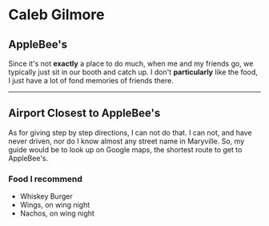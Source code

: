 # Caleb Gilmore

## AppleBee's

Since it's not **exactly** a place to do much, when me and my friends go, we typically just sit in our booth and catch up. I don't **particularly** like the food, I just have a lot of fond memories of friends there. 

---

## Airport Closest to AppleBee's

As for giving step by step directions, I can not do that. I can not, and have never driven, nor do I know almost any street name in Maryville. So, my guide would be to look up on Google maps, the shortest route to get to AppleBee's.

### Food I recommend

* Whiskey Burger
* Wings, on wing night
* Nachos, on wing night

